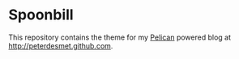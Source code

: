 # Spoonbill

This repository contains the theme for my [Pelican](http://docs.getpelican.com/en/3.1.1/) powered blog at <http://peterdesmet.github.com>.